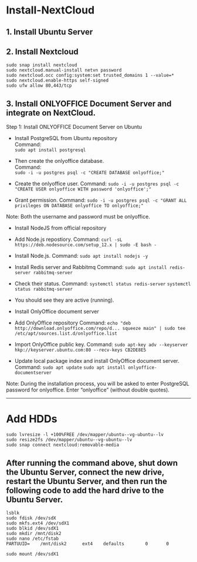 # Install-NextCloud

## 1. Install Ubuntu Server

## 2. Install Nextcloud
`sudo snap install nextcloud` </br>
`sudo nextcloud.manual-install netvn password` </br>
`sudo nextcloud.occ config:system:set trusted_domains 1 --value=*` </br>
`sudo nextcloud.enable-https self-signed` </br>
`sudo ufw allow 80,443/tcp` </br>

## 3. Install ONLYOFFICE Document Server and integrate on NextCloud.
Step 1: Install ONLYOFFICE Document Server on Ubuntu

 - Install PostgreSQL from Ubuntu repository </br>
           Command: </br>
           `sudo apt install postgresql`

  - Then create the onlyoffice database. </br>
           Command: </br>
           `sudo -i -u postgres psql -c "CREATE DATABASE onlyoffice;"`

  -  Create the onlyoffice user.
            Command:
            `sudo -i -u postgres psql -c "CREATE USER onlyoffice WITH password 'onlyoffice';"`
    
   -  Grant permission.
            Command:
            `sudo -i -u postgres psql -c "GRANT ALL privileges ON DATABASE onlyoffice TO onlyoffice;"`

   Note:
            Both the username and password must be onlyoffice.

 - Install NodeJS from official repository

 - Add Node.js repostiory.
           Command:
           `curl -sL https://deb.nodesource.com/setup_12.x | sudo -E bash -`

 - Install Node.js.
           Command:
           `sudo apt install nodejs -y`

 - Install Redis server and Rabbitmq
           Command:
           `sudo apt install redis-server rabbitmq-server`

 - Check their status.
           Command:
           `systemctl status redis-server`
           `systemctl status rabbitmq-server`

 -  You should see they are active (running).

 - Install OnlyOffice document server

 - Add OnlyOffice repository
           Command:
           `echo "deb http://download.onlyoffice.com/repo/d... squeeze main" | sudo tee /etc/apt/sources.list.d/onlyoffice.list`

 - Import OnlyOffice public key.
            Command:
            `sudo apt-key adv --keyserver hkp://keyserver.ubuntu.com:80 --recv-keys CB2DE8E5`

 - Update local package index and install OnlyOffice document server.
            Command:
            `sudo apt update`
            `sudo apt install onlyoffice-documentserver`

Note:
    During the installation process, you will be asked to enter PostgreSQL password for onlyoffice.
    Enter “onlyoffice” (without double quotes).


-----
# Add HDDs

`sudo lvresize -l +100%FREE /dev/mapper/ubuntu--vg-ubuntu--lv` </br>
`sudo resize2fs /dev/mapper/ubuntu--vg-ubuntu--lv` </br>
`sudo snap connect nextcloud:removable-media` </br>

After running the command above, shut down the Ubuntu Server, connect the new drive, restart the Ubuntu Server, and then run the following code to add the hard drive to the Ubuntu Server.
------
`lsblk` </br>
`sudo fdisk /dev/sdX` </br>
`sudo mkfs.ext4 /dev/sdX1` </br>
`sudo blkid /dev/sdX1` </br>
`sudo mkdir /mnt/disk2` </br>
`sudo nano /etc/fstab` </br>
`PARTUUID=    /mnt/disk2      ext4    defaults        0       0` </br>

`sudo mount /dev/sdX1`


